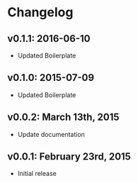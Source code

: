 # Changelog

## v0.1.1: 2016-06-10

- Updated Boilerplate

## v0.1.0: 2015-07-09

- Updated Boilerplate

## v0.0.2: March 13th, 2015

- Update documentation

## v0.0.1: February 23rd, 2015

- Initial release
